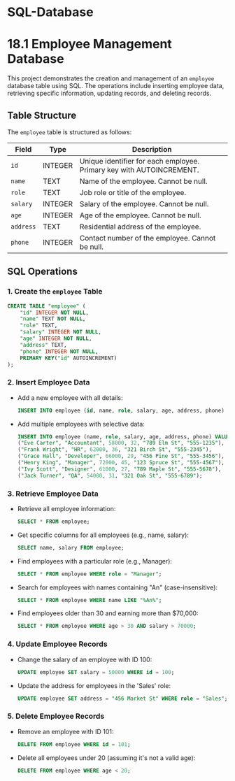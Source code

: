# SQL-Database

# 18.1 Employee Management Database

This project demonstrates the creation and management of an `employee` database table using SQL. The operations include inserting employee data, retrieving specific information, updating records, and deleting records.

## Table Structure

The `employee` table is structured as follows:

| Field    | Type    | Description                            |
|----------|---------|----------------------------------------|
| `id`     | INTEGER | Unique identifier for each employee. Primary key with AUTOINCREMENT. |
| `name`   | TEXT    | Name of the employee. Cannot be null.  |
| `role`   | TEXT    | Job role or title of the employee.     |
| `salary` | INTEGER | Salary of the employee. Cannot be null.|
| `age`    | INTEGER | Age of the employee. Cannot be null.   |
| `address`| TEXT    | Residential address of the employee.   |
| `phone`  | INTEGER | Contact number of the employee. Cannot be null. |

## SQL Operations

### 1. Create the `employee` Table

```sql
CREATE TABLE "employee" (
    "id" INTEGER NOT NULL,
    "name" TEXT NOT NULL,
    "role" TEXT,
    "salary" INTEGER NOT NULL,
    "age" INTEGER NOT NULL,
    "address" TEXT,
    "phone" INTEGER NOT NULL,
    PRIMARY KEY("id" AUTOINCREMENT)
);
```
### 2. Insert Employee Data

- Add a new employee with all details:

  ``` sql
  INSERT INTO employee (id, name, role, salary, age, address, phone) VALUES (1, "John Doe", "Manager", 75000, 35, "123 Main St", "555-1234");
  ```

- Add multiple employees with selective data:

  ``` sql
  INSERT INTO employee (name, role, salary, age, address, phone) VALUES 
  ("Eve Carter", "Accountant", 58000, 32, "789 Elm St", "555-1235"),
  ("Frank Wright", "HR", 62000, 36, "321 Birch St", "555-2345"),
  ("Grace Hall", "Developer", 66000, 29, "456 Pine St", "555-3456"),
  ("Henry King", "Manager", 72000, 45, "123 Spruce St", "555-4567"),
  ("Ivy Scott", "Designer", 61000, 27, "789 Maple St", "555-5678"),
  ("Jack Turner", "QA", 54000, 31, "321 Oak St", "555-6789");

  ```

### 3. Retrieve Employee Data
  - Retrieve all employee information:

    ``` sql
    SELECT * FROM employee;

    ```
  - Get specific columns for all employees (e.g., name, salary):

    ``` sql
    SELECT name, salary FROM employee;


    ```

  - Find employees with a particular role (e.g., Manager):

    ``` sql
    SELECT * FROM employee WHERE role = "Manager";

    ```

  - Search for employees with names containing "An" (case-insensitive):
    ``` sql
    SELECT * FROM employee WHERE name LIKE "%An%";


    ```

  - Find employees older than 30 and earning more than $70,000:

    ``` sql
    SELECT * FROM employee WHERE age > 30 AND salary > 70000;


    ```


### 4. Update Employee Records

- Change the salary of an employee with ID 100:
    ```sql
    UPDATE employee SET salary = 50000 WHERE id = 100;

    ```
- Update the address for employees in the 'Sales' role:
    ```sql
    UPDATE employee SET address = "456 Market St" WHERE role = "Sales";

    ```


### 5. Delete Employee Records
    
- Remove an employee with ID 101:
    ```sql
    DELETE FROM employee WHERE id = 101;

    ```



- Delete all employees under 20 (assuming it's not a valid age):
    ```sql
    DELETE FROM employee WHERE age < 20;

    ```

